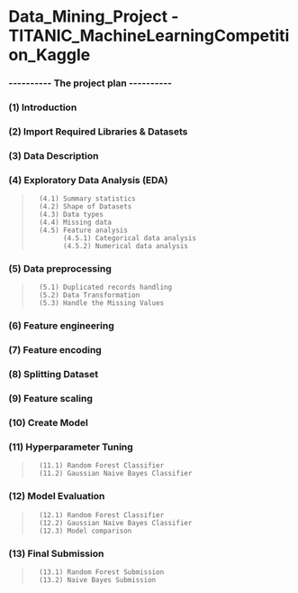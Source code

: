 # Data_Mining_Project - TITANIC_MachineLearningCompetition_Kaggle

### ---------- The project plan ----------

### (1)  Introduction
### (2)  Import Required Libraries & Datasets
### (3)  Data Description
### (4)  Exploratory Data Analysis (EDA)
>       (4.1) Summary statistics
>       (4.2) Shape of Datasets
>       (4.3) Data types 
>       (4.4) Missing data
>       (4.5) Feature analysis
>             (4.5.1) Categorical data analysis
>             (4.5.2) Numerical data analysis
### (5)  Data preprocessing
>       (5.1) Duplicated records handling
>       (5.2) Data Transformation
>       (5.3) Handle the Missing Values
### (6)  Feature engineering
### (7)  Feature encoding
### (8)  Splitting Dataset
### (9)  Feature scaling
### (10) Create Model 
### (11) Hyperparameter Tuning
>       (11.1) Random Forest Classifier
>       (11.2) Gaussian Naive Bayes Classifier 
### (12) Model Evaluation
>       (12.1) Random Forest Classifier
>       (12.2) Gaussian Naive Bayes Classifier 
>       (12.3) Model comparison
### (13) Final Submission
>       (13.1) Random Forest Submission
>       (13.2) Naive Bayes Submission
